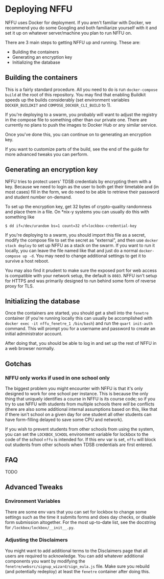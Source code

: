 # Deploying NFFU

NFFU uses Docker for deployment. If you aren't familiar with Docker, we recommend you do some Googling and both familiarize yourself with it and set it up on whatever server/machine you plan to run NFFU on.

There are 3 main steps to getting NFFU up and running. These are:

- Building the containers
- Generating an encryption key
- Initializing the database

## Building the containers

This is a fairly standard procedure. All you need to do is run `docker-compose build` at the root of this repository. You may find that enabling Buildkit speeds up the builds considerably (set environment variables
`DOCKER_BUILDKIT` and `COMPOSE_DOCKER_CLI_BUILD` to 1).

If you're deploying to a swarm, you probably will want to adjust the registry in the compose file to something other than our private one. There are currently no plans to push the images to Docker Hub or any similar service.

Once you've done this, you can continue on to generating an encryption key.

If you want to customize parts of the build, see the end of the guide for more advanced tweaks you can perform.

## Generating an encryption key

NFFU tries to protect users' TDSB credentials by encrypting them with a key. Because we need to login as the user to both get their timetable and (in most cases) fill in the form, we do need to be able to retrieve
their password and student number on-demand. 

To set up the encryption key, get 32 bytes of crypto-quality randomness and place them in a file. On \*nix-y systems you can usually do this with something like

```
$ dd if=/dev/urandom bs=1 count=32 of=lockbox-credential-key
```

If you're deploying to a swarm, you should import this file as a secret, modify the compose file to set the secret as "external", and then use `docker stack deploy` to set up NFFU as a stack on the swarm. If you want to run it locally, 
you can leave the file named like that and just do a normal `docker-compose up -d`. You may need to change additional settings to get it to survive a host reboot.

You may also find it prudent to make sure the exposed port for web access is compatible with your network setup, the default is `8083`. NFFU isn't setup for HTTPS and was primarily designed to run behind some form of reverse proxy 
for TLS.

## Initializing the database

Once the containers are started, you should get a shell into the `fenetre` container (if you're running locally this can usually be accomplished with `docker exec -it nffu_fenetre_1 /bin/bash`) and run the `quart init-auth` command.
This will prompt you for a username and password to create an initial administrator account.

After doing that, you should be able to log in and set up the rest of NFFU in a web browser normally.

## Gotchas

### NFFU only works if used in one school only

The biggest problem you might encounter with NFFU is that it's only designed to work for one school per instance. This is because the only thing that uniquely
identifies a course in NFFU is its course code; so if you try to use NFFU with students from multiple schools there _will_ be conflicts (there are also some
additional internal assumptions based on this, like that if there isn't school on a given day for one student all other students can have form-filling delayed
to save some CPU and network).

If you wish to prevent students from other schools from using the system, you can set the `LOCKBOX_SCHOOL` environment variable for lockbox to the code of
the school `nffu` is intended for. If this env var is set, `nffu` will block out students from other schools when TDSB credentials are first entered.

## FAQ

TODO

## Advanced Tweaks

### Environment Variables

There are some env vars that you can set for lockbox to change some settings such as the time it submits forms and does day checks, or disable form submission
altogether. For the most up-to-date list, see the docstring for `/lockbox/lockbox/__init__.py`.

### Adjusting the Disclaimers

You might want to add additional terms to the Disclaimers page that all users are required to acknowledge. You can add whatever additional components you want by modifying the `fenetre/websrc/signup_wizard/sign_eula.js` file. Make sure
you rebuild (and potentially redeploy) at least the `fenetre` container after doing this.
